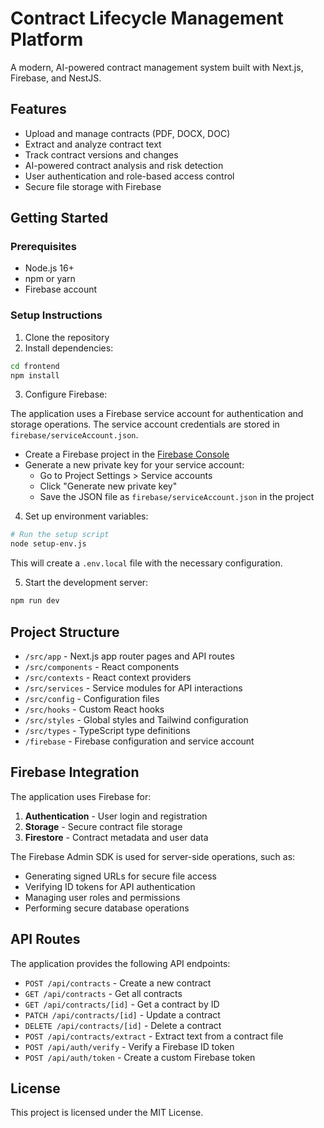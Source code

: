 # Contract Lifecycle Management Platform

A modern, AI-powered contract management system built with Next.js, Firebase, and NestJS.

## Features

- Upload and manage contracts (PDF, DOCX, DOC)
- Extract and analyze contract text
- Track contract versions and changes
- AI-powered contract analysis and risk detection
- User authentication and role-based access control
- Secure file storage with Firebase

## Getting Started

### Prerequisites

- Node.js 16+
- npm or yarn
- Firebase account

### Setup Instructions

1. Clone the repository
2. Install dependencies:

```bash
cd frontend
npm install
```

3. Configure Firebase:

The application uses a Firebase service account for authentication and storage operations. The service account credentials are stored in `firebase/serviceAccount.json`.

- Create a Firebase project in the [Firebase Console](https://console.firebase.google.com/)
- Generate a new private key for your service account:
  - Go to Project Settings > Service accounts
  - Click "Generate new private key"
  - Save the JSON file as `firebase/serviceAccount.json` in the project

4. Set up environment variables:

```bash
# Run the setup script
node setup-env.js
```

This will create a `.env.local` file with the necessary configuration.

5. Start the development server:

```bash
npm run dev
```

## Project Structure

- `/src/app` - Next.js app router pages and API routes
- `/src/components` - React components
- `/src/contexts` - React context providers
- `/src/services` - Service modules for API interactions
- `/src/config` - Configuration files
- `/src/hooks` - Custom React hooks
- `/src/styles` - Global styles and Tailwind configuration
- `/src/types` - TypeScript type definitions
- `/firebase` - Firebase configuration and service account

## Firebase Integration

The application uses Firebase for:

1. **Authentication** - User login and registration
2. **Storage** - Secure contract file storage
3. **Firestore** - Contract metadata and user data

The Firebase Admin SDK is used for server-side operations, such as:
- Generating signed URLs for secure file access
- Verifying ID tokens for API authentication
- Managing user roles and permissions
- Performing secure database operations

## API Routes

The application provides the following API endpoints:

- `POST /api/contracts` - Create a new contract
- `GET /api/contracts` - Get all contracts
- `GET /api/contracts/[id]` - Get a contract by ID
- `PATCH /api/contracts/[id]` - Update a contract
- `DELETE /api/contracts/[id]` - Delete a contract
- `POST /api/contracts/extract` - Extract text from a contract file
- `POST /api/auth/verify` - Verify a Firebase ID token
- `POST /api/auth/token` - Create a custom Firebase token

## License

This project is licensed under the MIT License.
